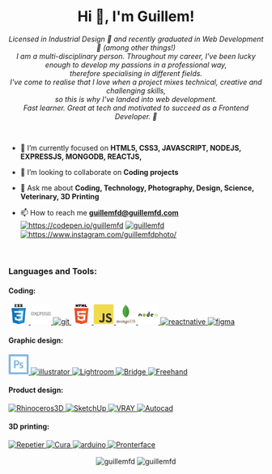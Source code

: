 <h1 align="center">Hi 👋, I'm Guillem!</h1>
<!-- <h3 align="center">Web Developer & Industrial Designer</h3> -->
<!-- <h3 align="center">About me:</h3> -->
<p align="center"><i>Licensed in Industrial Design 📐 and recently graduated in Web Development 💾 (among other things!) <br/>
I am a multi-disciplinary person. Throughout my career, I've been lucky enough to develop my passions in a professional way,<br/>
therefore specialising in different fields. <br/>
 I've come to realise that I love when a project mixes technical, creative and challenging skills,<br/> so this is why I've landed
into web development. <br/>
Fast learner. Great at tech and motivated to succeed as a Frontend Developer. 🚀</i>
</p>


<br style=“line-height:2;”>

- 🌱 I’m currently focused on **HTML5, CSS3, JAVASCRIPT, NODEJS, EXPRESSJS, MONGODB, REACTJS,**

- 👯 I’m looking to collaborate on **Coding projects**

- 💬 Ask me about **Coding, Technology, Photography, Design, Science, Veterinary, 3D Printing**

- 📫 How to reach me **guillemfd@guillemfd.com** 
<a href="https://codepen.io/https://codepen.io/guillemfd" target="blank"><img align="center" src="https://raw.githubusercontent.com/rahuldkjain/github-profile-readme-generator/master/src/images/icons/Social/codepen.svg" alt="https://codepen.io/guillemfd" height="30" width="40" /></a>
<a href="https://linkedin.com/in/guillemfd" target="blank"><img align="center" src="https://raw.githubusercontent.com/rahuldkjain/github-profile-readme-generator/master/src/images/icons/Social/linked-in-alt.svg" alt="guillemfd" height="30" width="40" /></a>
<a href="https://www.instagram.com/guillemfdphoto/" target="blank"><img align="center" src="https://raw.githubusercontent.com/rahuldkjain/github-profile-readme-generator/master/src/images/icons/Social/instagram.svg" alt="https://www.instagram.com/guillemfdphoto/" height="30" width="40" /></a>


<!-- <br style=“line-height:2;”>
 -->
<!-- <h3 align="center">About me:</h3>
<p align="center"><i>Licensed in Industrial Design 📐 and recently graduated in Web Development 💾 (among other things!)
I am a multi-disciplinary person; I have always tried to work into what I love, and this has requested me to get specialised in different fields that helped to complement myself professionally and personally, providing me a global view at each situation. This diversification has been possible due to my curiosity for a continuous learning, frequently self-taught, and to keep on succeeding in new challenges.

Fast learner. Great at tech and motivated to succeed. 💡</i>
</p> -->

<br style=“line-height:2;”>

<h3 align="left">Languages and Tools:</h3>
<p align="left"> <h4 align="left">Coding:</h4>
<a href="https://www.w3schools.com/css/" target="_blank"> <img src="https://raw.githubusercontent.com/devicons/devicon/master/icons/css3/css3-original-wordmark.svg" alt="css3" width="40" height="40"/> </a> <a href="https://expressjs.com" target="_blank"> <img src="https://raw.githubusercontent.com/devicons/devicon/master/icons/express/express-original-wordmark.svg" alt="express" width="40" height="40"/> </a> <a href="https://git-scm.com/" target="_blank"> <img src="https://www.vectorlogo.zone/logos/git-scm/git-scm-icon.svg" alt="git" width="40" height="40"/> </a> <a href="https://www.w3.org/html/" target="_blank"> <img src="https://raw.githubusercontent.com/devicons/devicon/master/icons/html5/html5-original-wordmark.svg" alt="html5" width="40" height="40"/> </a> <a href="https://developer.mozilla.org/en-US/docs/Web/JavaScript" target="_blank"> <img src="https://raw.githubusercontent.com/devicons/devicon/master/icons/javascript/javascript-original.svg" alt="javascript" width="40" height="40"/> </a> <a href="https://www.mongodb.com/" target="_blank"> <img src="https://raw.githubusercontent.com/devicons/devicon/master/icons/mongodb/mongodb-original-wordmark.svg" alt="mongodb" width="40" height="40"/> </a> <a href="https://nodejs.org" target="_blank"> <img src="https://raw.githubusercontent.com/devicons/devicon/master/icons/nodejs/nodejs-original-wordmark.svg" alt="nodejs" width="40" height="40"/> </a>  <a href="https://reactnative.dev/" target="_blank"> <img src="https://reactnative.dev/img/header_logo.svg" alt="reactnative" width="40" height="40"/> </a>  <a href="https://www.figma.com/" target="_blank"> <img src="https://i.pinimg.com/736x/eb/e8/80/ebe880ba05add588e0518ad30d6fe1de.jpg" alt="figma" width="60" height="40"/> </a>
  
  
<p align="left"> <h4 align="left">Graphic design:</h4>
<a href="https://www.photoshop.com/en" target="_blank"> <img src="https://raw.githubusercontent.com/devicons/devicon/master/icons/photoshop/photoshop-line.svg" alt="photoshop" width="40" height="40"/> </a> <a href="https://www.adobe.com/in/products/illustrator.html" target="_blank"> <img src="https://www.vectorlogo.zone/logos/adobe_illustrator/adobe_illustrator-icon.svg" alt="illustrator" width="40" height="40"/> </a> <a href="https://www.adobe.com/es/products/photoshop-lightroom.html" target="_blank"> <img src="https://cdn.worldvectorlogo.com/logos/lightroom-cc.svg" alt="Lightroom" width="40" height="40"/> </a> <a href="https://www.adobe.com/es/products/bridge.html" target="_blank"> <img src="https://encrypted-tbn0.gstatic.com/images?q=tbn:ANd9GcTpMCOGiG_iZFRJQQ1it4h9Q-P_dLJTgRanHsgoMECYNsGdn8cLQ707Zj_I7hlO-mKWer0&usqp=CAU" alt="Bridge" width="40" height="40"/> </a> <a href="https://www.adobe.com/mx/products/freehand/" target="_blank"> <img src="https://upload.wikimedia.org/wikipedia/commons/b/b4/Adobe_FreeHand_v12_icon.png" alt="Freehand" width="40" height="40"/> </a>

<p align="left"> <h4 align="left">Product design:</h4>
<a href="https://www.rhino3d.com/" target="_blank"> <img src="https://www.itasca.es/assets/img/site/software/Rhino_logo_wire.jpg" alt="Rhinoceros3D" width="40" height="40"/> </a> <a href="https://www.sketchup.com/" target="_blank"> <img src="https://upload.wikimedia.org/wikipedia/commons/9/9c/SketchUp-Logo.png" alt="SketchUp" width="40" height="40"/> </a> <a href="https://www.chaosgroup.com/vray/sketchup/b" target="_blank"> <img src="https://ae01.alicdn.com/kf/Ucc15f7e88c4848568ea66cd5aa914e790/V-ray-Advanced-5-10-01-para-3ds-Max-2016-2021.png" alt="VRAY" width="40" height="40"/> </a> <a href="https://www.autodesk.es/products/autocad/overview?term=1-YEAR&tab=subscription" target="_blank"> <img src="https://img2.freepng.es/20190429/tww/kisspng-autocad-computer-icons-autodesk-logo-adobe-illustr-5cc69fcfdf1481.8664286615565209119137.jpg" alt="Autocad" width="40" height="40"/> </a>

<p align="left"> <h4 align="left">3D printing:</h4>
<a href="https://www.repetier.com/" target="_blank"> <img src="https://i2.wp.com/www3.gobiernodecanarias.org/medusa/ecoescuela/3d/files/2020/03/repetier2.png?fit=225%2C225&ssl=1" alt="Repetier" width="40" height="40"/> </a> <a href="https://ultimaker.com/software/ultimaker-cura" target="_blank"> <img src="https://upload.wikimedia.org/wikipedia/en/9/9b/Logo_for_Cura_Software.png" alt="Cura" width="40" height="40"/> </a> <a href="https://www.arduino.cc/" target="_blank"> <img src="https://cdn.worldvectorlogo.com/logos/arduino-1.svg" alt="arduino" width="40" height="40"/> </a> <a href="https://www.pronterface.com/" target="_blank"> <img src="https://reposcope.com/media/unknown/none/unknown/pronterface.png" alt="Pronterface" width="40" height="40"/> </a>
</p>

<p align="center">
   <img align="center" src="https://github-readme-stats.vercel.app/api/top-langs?username=guillemfd&show_icons=true&locale=en&theme=gruvbox&layout=compact" alt="guillemfd" />
   <img align="center" style='height: 164px;' src="https://github-readme-stats.vercel.app/api?username=guillemfd&hide=stars,issues&theme=gruvbox&show_icons=true" alt="guillemfd" />
</p>
